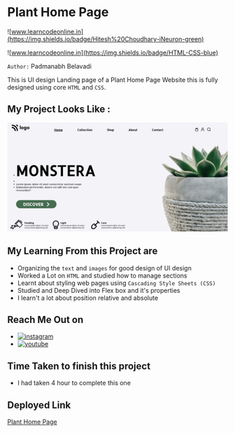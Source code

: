 # Plant Home Page

![www.learncodeonline.in](https://img.shields.io/badge/Hitesh%20Choudhary-iNeuron-green)

![www.learncodeonline.in](https://img.shields.io/badge/HTML-CSS-blue)

`Author:` Padmanabh Belavadi

This is UI design Landing page of a Plant Home Page Website this is fully designed using core `HTML` and `CSS`.

## My Project Looks Like :

![](./screenshot-6.png)

## My Learning From this Project are

- Organizing the `text` and `images` for good design of UI design
- Worked a Lot on `HTML` and studied how to manage sections
- Learnt about styling web pages using `Cascading Style Sheets (CSS)`
- Studied and Deep Dived into Flex box and it's properties
- I learn't a lot about position relative and absolute



## Reach Me Out on

- [![instagram](https://img.shields.io/badge/Instagram-0A66C2?style=for-the-badge&logo=instagram&logoColor=white)](https://www.instagram.com/legend_padmanabh/)
- [![youtube](https://img.shields.io/badge/YouTube-ff0000?style=for-the-badge&logo=youtube&logoColor=white)](https://www.youtube.com/channel/UCIqD5Ga3y4kogf2YMpfmD8g)


## Time Taken to finish this project

- I had taken 4 hour to complete this one


## Deployed Link
[Plant Home Page](https://plant-ui-homepage.netlify.app/)
